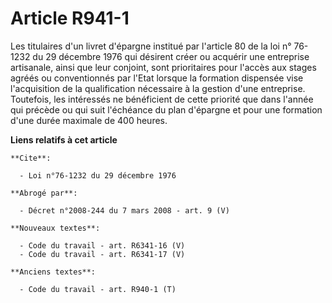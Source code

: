 # Article R941-1

Les titulaires d'un livret d'épargne institué par l'article 80 de la loi n° 76-1232 du 29 décembre 1976 qui désirent créer ou
acquérir une entreprise artisanale, ainsi que leur conjoint, sont prioritaires pour l'accès aux stages agréés ou
conventionnés par l'Etat lorsque la formation dispensée vise l'acquisition de la qualification nécessaire à la gestion d'une
entreprise. Toutefois, les intéressés ne bénéficient de cette priorité que dans l'année qui précède ou qui suit l'échéance du
plan d'épargne et pour une formation d'une durée maximale de 400 heures.

**Liens relatifs à cet article**

	**Cite**:

	  - Loi n°76-1232 du 29 décembre 1976

	**Abrogé par**:

	  - Décret n°2008-244 du 7 mars 2008 - art. 9 (V)

	**Nouveaux textes**:

	  - Code du travail - art. R6341-16 (V)
	  - Code du travail - art. R6341-17 (V)

	**Anciens textes**:

	  - Code du travail - art. R940-1 (T)
